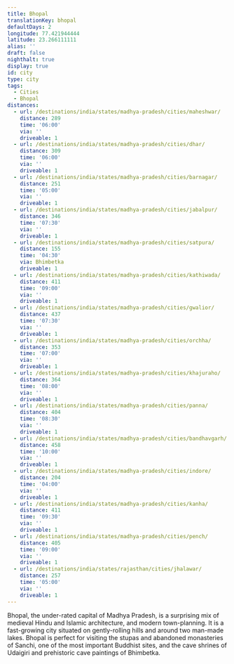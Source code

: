 ```yaml
---
title: Bhopal
translationKey: bhopal
defaultDays: 2
longitude: 77.421944444
latitude: 23.266111111
alias: ''
draft: false
nighthalt: true
display: true
id: city
type: city
tags:
  - Cities
  - Bhopal
distances:
  - url: /destinations/india/states/madhya-pradesh/cities/maheshwar/
    distance: 289
    time: '06:00'
    via: ''
    driveable: 1
  - url: /destinations/india/states/madhya-pradesh/cities/dhar/
    distance: 309
    time: '06:00'
    via: ''
    driveable: 1
  - url: /destinations/india/states/madhya-pradesh/cities/barnagar/
    distance: 251
    time: '05:00'
    via: ''
    driveable: 1
  - url: /destinations/india/states/madhya-pradesh/cities/jabalpur/
    distance: 346
    time: '07:30'
    via: ''
    driveable: 1
  - url: /destinations/india/states/madhya-pradesh/cities/satpura/
    distance: 155
    time: '04:30'
    via: Bhimbetka
    driveable: 1
  - url: /destinations/india/states/madhya-pradesh/cities/kathiwada/
    distance: 411
    time: '09:00'
    via: ''
    driveable: 1
  - url: /destinations/india/states/madhya-pradesh/cities/gwalior/
    distance: 437
    time: '07:30'
    via: ''
    driveable: 1
  - url: /destinations/india/states/madhya-pradesh/cities/orchha/
    distance: 353
    time: '07:00'
    via: ''
    driveable: 1
  - url: /destinations/india/states/madhya-pradesh/cities/khajuraho/
    distance: 364
    time: '08:00'
    via: ''
    driveable: 1
  - url: /destinations/india/states/madhya-pradesh/cities/panna/
    distance: 404
    time: '08:30'
    via: ''
    driveable: 1
  - url: /destinations/india/states/madhya-pradesh/cities/bandhavgarh/
    distance: 458
    time: '10:00'
    via: ''
    driveable: 1
  - url: /destinations/india/states/madhya-pradesh/cities/indore/
    distance: 204
    time: '04:00'
    via: ''
    driveable: 1
  - url: /destinations/india/states/madhya-pradesh/cities/kanha/
    distance: 411
    time: '09:30'
    via: ''
    driveable: 1
  - url: /destinations/india/states/madhya-pradesh/cities/pench/
    distance: 405
    time: '09:00'
    via: ''
    driveable: 1
  - url: /destinations/india/states/rajasthan/cities/jhalawar/
    distance: 257
    time: '05:00'
    via: ''
    driveable: 1
---
```










































































































Bhopal, the under-rated capital of Madhya Pradesh, is a surprising mix of medieval Hindu and Islamic architecture, and modern town-planning. It is a fast-growing city situated on gently-rolling hills and around two man-made lakes. Bhopal is perfect for visiting the stupas and abandoned monasteries of Sanchi, one of the most important Buddhist sites, and the cave shrines of Udaigiri and prehistoric cave paintings of Bhimbetka.    